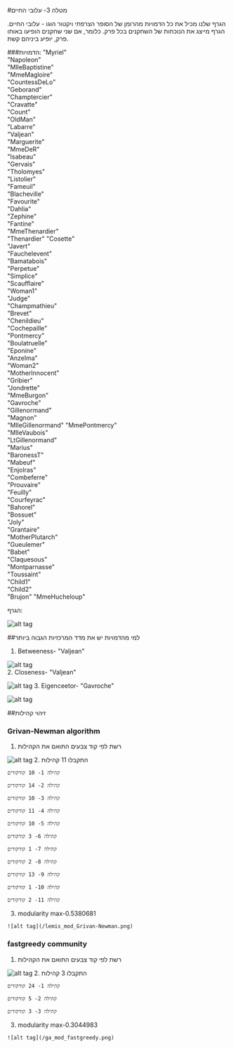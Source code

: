 #מטלה 3- עלובי החיים

הגרף שלנו מכיל את כל הדמויות מהרומן של הסופר הצרפתי ויקטור הוגו - עלובי החיים.
הגרף מייצג את הנוכחות של השחקנים בכל פרק. כלומר, אם שני שחקנים הופיעו באותו פרק, יופיע ביניהם קשת.

###הדמויות:
"Myriel"           
"Napoleon"         
"MlleBaptistine"   
"MmeMagloire"      
"CountessDeLo"    
"Geborand"         
"Champtercier"     
"Cravatte"         
"Count"            
"OldMan"          
"Labarre"          
"Valjean"          
"Marguerite"       
"MmeDeR"           
"Isabeau"         
"Gervais"          
"Tholomyes"        
"Listolier"        
"Fameuil"          
"Blacheville"     
"Favourite"        
"Dahlia"           
"Zephine"          
"Fantine"          
"MmeThenardier"   
"Thenardier"
"Cosette"          
"Javert"           
"Fauchelevent"     
"Bamatabois"      
"Perpetue"         
"Simplice"         
"Scaufflaire"      
"Woman1"           
"Judge"           
"Champmathieu"     
"Brevet"           
"Chenildieu"       
"Cochepaille"      
"Pontmercy"       
"Boulatruelle"     
"Eponine"          
"Anzelma"          
"Woman2"           
"MotherInnocent"  
"Gribier"          
"Jondrette"        
"MmeBurgon"        
"Gavroche"         
"Gillenormand"    
"Magnon"           
"MlleGillenormand" 
"MmePontmercy"     
"MlleVaubois"      
"LtGillenormand"  
"Marius"           
"BaronessT"        
"Mabeuf"           
"Enjolras"         
"Combeferre"      
"Prouvaire"        
"Feuilly"          
"Courfeyrac"       
"Bahorel"          
"Bossuet"         
"Joly"             
"Grantaire"        
"MotherPlutarch"   
"Gueulemer"        
"Babet"           
"Claquesous"       
"Montparnasse"     
"Toussaint"        
"Child1"           
"Child2"          
"Brujon"
"MmeHucheloup"    

הגרף:

![alt tag](/lesmis_plot.png)

##למי מהדמויות יש את מדד המרכזיות הגבוה ביותר

1. Betweeness- "Valjean"

![alt tag](/lesmis_plot_betweenness.png)  
2. Closeness- "Valjean"

![alt tag](/lesmis_plot_closeness.png)
3. Eigenceetor- "Gavroche"

![alt tag](/lesmis_plot_evcent.png)


##זיהוי קהילות

### Grivan-Newman algorithm

  1. רשת לפי קוד צבעים התואם את הקהילות
  
   ![alt tag](/lemis_plot_Grivan-Newman.png)
  2. התקבלו 11 קהילות
  
    קהילה 1- 10 קודקודים

    קהילה 2- 14 קודקודים
    
    קהילה 3- 10 קודקודים

    קהילה 4- 11 קודקודים

    קהילה 5- 10 קודקודים

    קהילה 6- 3 קודקודים

    קהילה 7- 1 קודקודים
    
    קהילה 8- 2 קודקודים
    
    קהילה 9- 13 קודקודים
    
    קהילה 10- 1 קודקודים
    
    קהילה 11- 2 קודקודים
  3. modularity max-0.5380681
  
    ![alt tag](/lemis_mod_Grivan-Newman.png)



### fastgreedy community

  1. רשת לפי קוד צבעים התואם את הקהילות
  
   ![alt tag](/ga_plot_fastgreedy.png)
  2. התקבלו 3 קהילות
  
    קהילה 1- 24 קודקודים

    קהילה 2- 5 קודקודים

    קהילה 3- 3 קודקודים
  3. modularity max-0.3044983
  
    ![alt tag](/ga_mod_fastgreedy.png)
